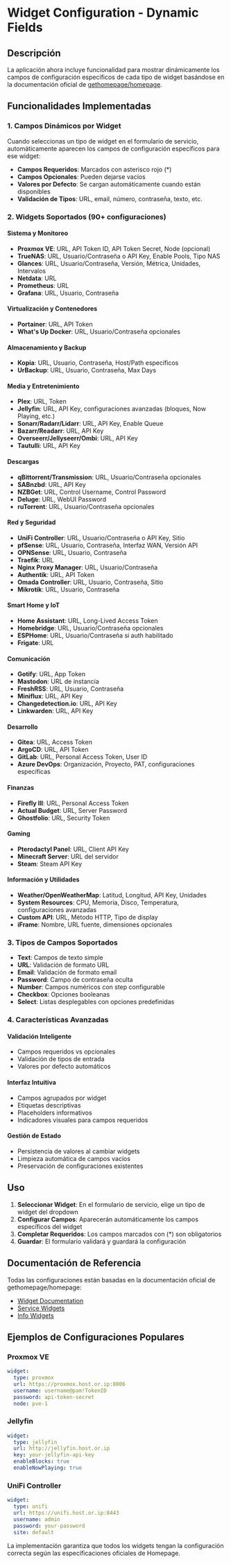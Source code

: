 # Widget Configuration - Dynamic Fields

## Descripción

La aplicación ahora incluye funcionalidad para mostrar dinámicamente los campos de configuración específicos de cada tipo de widget basándose en la documentación oficial de [gethomepage/homepage](https://github.com/gethomepage/homepage).

## Funcionalidades Implementadas

### 1. Campos Dinámicos por Widget

Cuando seleccionas un tipo de widget en el formulario de servicio, automáticamente aparecen los campos de configuración específicos para ese widget:

- **Campos Requeridos**: Marcados con asterisco rojo (\*)
- **Campos Opcionales**: Pueden dejarse vacíos
- **Valores por Defecto**: Se cargan automáticamente cuando están disponibles
- **Validación de Tipos**: URL, email, número, contraseña, texto, etc.

### 2. Widgets Soportados (90+ configuraciones)

#### Sistema y Monitoreo

- **Proxmox VE**: URL, API Token ID, API Token Secret, Node (opcional)
- **TrueNAS**: URL, Usuario/Contraseña o API Key, Enable Pools, Tipo NAS
- **Glances**: URL, Usuario/Contraseña, Versión, Métrica, Unidades, Intervalos
- **Netdata**: URL
- **Prometheus**: URL
- **Grafana**: URL, Usuario, Contraseña

#### Virtualización y Contenedores

- **Portainer**: URL, API Token
- **What's Up Docker**: URL, Usuario/Contraseña opcionales

#### Almacenamiento y Backup

- **Kopia**: URL, Usuario, Contraseña, Host/Path específicos
- **UrBackup**: URL, Usuario, Contraseña, Max Days

#### Media y Entretenimiento

- **Plex**: URL, Token
- **Jellyfin**: URL, API Key, configuraciones avanzadas (bloques, Now Playing, etc.)
- **Sonarr/Radarr/Lidarr**: URL, API Key, Enable Queue
- **Bazarr/Readarr**: URL, API Key
- **Overseerr/Jellyseerr/Ombi**: URL, API Key
- **Tautulli**: URL, API Key

#### Descargas

- **qBittorrent/Transmission**: URL, Usuario/Contraseña opcionales
- **SABnzbd**: URL, API Key
- **NZBGet**: URL, Control Username, Control Password
- **Deluge**: URL, WebUI Password
- **ruTorrent**: URL, Usuario/Contraseña opcionales

#### Red y Seguridad

- **UniFi Controller**: URL, Usuario/Contraseña o API Key, Sitio
- **pfSense**: URL, Usuario, Contraseña, Interfaz WAN, Versión API
- **OPNSense**: URL, Usuario, Contraseña
- **Traefik**: URL
- **Nginx Proxy Manager**: URL, Usuario/Contraseña
- **Authentik**: URL, API Token
- **Omada Controller**: URL, Usuario, Contraseña, Sitio
- **Mikrotik**: URL, Usuario, Contraseña

#### Smart Home y IoT

- **Home Assistant**: URL, Long-Lived Access Token
- **Homebridge**: URL, Usuario/Contraseña opcionales
- **ESPHome**: URL, Usuario/Contraseña si auth habilitado
- **Frigate**: URL

#### Comunicación

- **Gotify**: URL, App Token
- **Mastodon**: URL de instancia
- **FreshRSS**: URL, Usuario, Contraseña
- **Miniflux**: URL, API Key
- **Changedetection.io**: URL, API Key
- **Linkwarden**: URL, API Key

#### Desarrollo

- **Gitea**: URL, Access Token
- **ArgoCD**: URL, API Token
- **GitLab**: URL, Personal Access Token, User ID
- **Azure DevOps**: Organización, Proyecto, PAT, configuraciones específicas

#### Finanzas

- **Firefly III**: URL, Personal Access Token
- **Actual Budget**: URL, Server Password
- **Ghostfolio**: URL, Security Token

#### Gaming

- **Pterodactyl Panel**: URL, Client API Key
- **Minecraft Server**: URL del servidor
- **Steam**: Steam API Key

#### Información y Utilidades

- **Weather/OpenWeatherMap**: Latitud, Longitud, API Key, Unidades
- **System Resources**: CPU, Memoria, Disco, Temperatura, configuraciones avanzadas
- **Custom API**: URL, Método HTTP, Tipo de display
- **iFrame**: Nombre, URL fuente, dimensiones opcionales

### 3. Tipos de Campos Soportados

- **Text**: Campos de texto simple
- **URL**: Validación de formato URL
- **Email**: Validación de formato email
- **Password**: Campo de contraseña oculta
- **Number**: Campos numéricos con step configurable
- **Checkbox**: Opciones booleanas
- **Select**: Listas desplegables con opciones predefinidas

### 4. Características Avanzadas

#### Validación Inteligente

- Campos requeridos vs opcionales
- Validación de tipos de entrada
- Valores por defecto automáticos

#### Interfaz Intuitiva

- Campos agrupados por widget
- Etiquetas descriptivas
- Placeholders informativos
- Indicadores visuales para campos requeridos

#### Gestión de Estado

- Persistencia de valores al cambiar widgets
- Limpieza automática de campos vacíos
- Preservación de configuraciones existentes

## Uso

1. **Seleccionar Widget**: En el formulario de servicio, elige un tipo de widget del dropdown
2. **Configurar Campos**: Aparecerán automáticamente los campos específicos del widget
3. **Completar Requeridos**: Los campos marcados con (\*) son obligatorios
4. **Guardar**: El formulario validará y guardará la configuración

## Documentación de Referencia

Todas las configuraciones están basadas en la documentación oficial de gethomepage/homepage:

- [Widget Documentation](https://gethomepage.dev/en/widgets/)
- [Service Widgets](https://gethomepage.dev/en/widgets/services/)
- [Info Widgets](https://gethomepage.dev/en/widgets/info/)

## Ejemplos de Configuraciones Populares

### Proxmox VE

```yaml
widget:
  type: proxmox
  url: https://proxmox.host.or.ip:8006
  username: username@pam!TokenID
  password: api-token-secret
  node: pve-1
```

### Jellyfin

```yaml
widget:
  type: jellyfin
  url: http://jellyfin.host.or.ip
  key: your-jellyfin-api-key
  enableBlocks: true
  enableNowPlaying: true
```

### UniFi Controller

```yaml
widget:
  type: unifi
  url: https://unifi.host.or.ip:8443
  username: admin
  password: your-password
  site: default
```

La implementación garantiza que todos los widgets tengan la configuración correcta según las especificaciones oficiales de Homepage.
